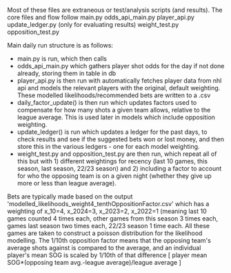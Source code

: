 Most of these files are extraneous or test/analysis scripts (and results).  The core files and flow follow
main.py
odds_api_main.py
player_api.py
update_ledger.py (only for evaluating results)
weight_test.py
opposition_test.py

Main daily run structure is as follows:
- main.py is run, which then calls
- odds_api_main.py which gathers player shot odds for the day if not done already, storing them in table in db
- player_api.py is then run with automatically fetches player data from nhl api and models the relevant players
  with the original, default weighting.  These modelled likelihoods/recommended bets are written to a .csv
- daily_factor_update() is then run which updates factors used to compensate for how many shots a given team
  allows, relative to the league average.  This is used later in models which include opposition weighting.
- update_ledger() is run which updates a ledger for the past days, to check results and see if the suggested
  bets won or lost money, and then store this in the various ledgers - one for each model weighting.
- weight_test.py and opposition_test.py are then run, which repeat all of this but with 1) different weightings
  for recency (last 10 games, this season, last season, 22/23 season) and 2) including a factor to account for
  who the opposing team is on a given night (whether they give up more or less than league average).

Bets are typically made based on the output 'modelled_likelihoods_weight4_tenthOppositionFactor.csv' which has 
a weighting of x_10=4, x_2024=3, x_2023=2, x_2022=1 (meaning last 10 games counted 4 times each, other games 
from this season 3 times each, games last season two times each, 22/23 season 1 time each.  All these games 
are taken to construct a poisson distribution for the likelihood modelling.  The 1/10th opposition factor means
that the opposing team's average shots against is compared to the average, and an individual player's mean SOG is
scaled by 1/10th of that difference [ player mean SOG*(opposing team avg.-league average)/league average ] 
